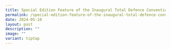 ```yaml
---
title: Special Edition Feature of the Inaugural Total Defence Convention
permalink: /special-edition-feature-of-the-inaugural-total-defence-convention/
date: 2024-05-10
layout: post
description: ""
image: ""
variant: tiptap
---
```

